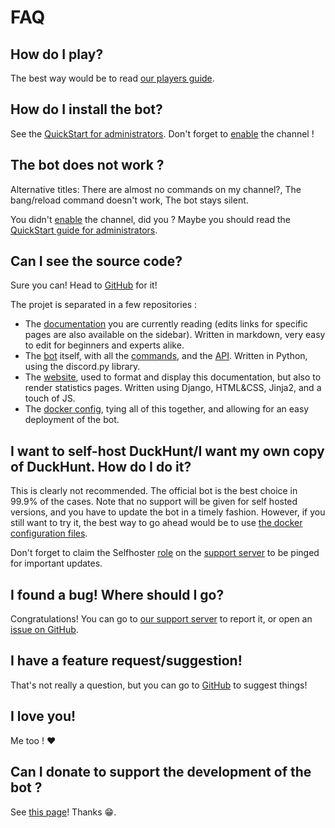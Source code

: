 # FAQ

## How do I play?

The best way would be to read [our players guide](players-quickstart.md).

## How do I install the bot?

See the [QuickStart for administrators](../bot-administration/admin-quickstart.md). Don't forget
to [enable](https://duckhunt.me/commands/settings/enabled) the channel !

## The bot does not work ?

Alternative titles: There are almost no commands on my channel?, The bang/reload command doesn't work, The bot stays
silent.

You didn't [enable](https://duckhunt.me/commands/settings/enabled) the channel, did you ? Maybe you should read
the [QuickStart guide for administrators](../bot-administration/admin-quickstart.md).

## Can I see the source code?

Sure you can! Head to [GitHub](https://github.com/DuckHunt-discord) for it!

The projet is separated in a few repositories :

- The [documentation](https://github.com/DuckHunt-discord/duckhunt.me-docs) you are currently reading (edits links for
  specific pages are also available on the sidebar). Written in markdown, very easy to edit for beginners and experts
  alike.
- The [bot](https://github.com/DuckHunt-discord/DHV4) itself, with all the [commands](https://duckhunt.me/commands), and
  the [API](../the-duckhunt-api/channels-scores-and-stats.md). Written in Python, using the discord.py library.
- The [website](https://github.com/DuckHunt-discord/DHV4_Web), used to format and display this documentation, but also
  to render statistics pages. Written using Django, HTML&CSS, Jinja2, and a touch of JS.
- The [docker config](https://github.com/DuckHunt-discord/DuckHunt_Docker), tying all of this together, and allowing for
  an easy deployment of the bot.

## I want to self-host DuckHunt/I want my own copy of DuckHunt. How do I do it?

This is clearly not recommended. The official bot is the best choice in 99.9% of the cases. Note that no support will be
given for self hosted versions, and you have to update the bot in a timely fashion. However, if you still want to try
it, the best way to go ahead would be to
use [the docker configuration files](https://github.com/DuckHunt-discord/DuckHunt_Docker).

Don't forget to claim the Selfhoster [role](../support-server/list-of-roles.md) on
the [support server](https://discordapp.com/invite/2BksEkV) to be pinged for important updates.

## I found a bug! Where should I go?

Congratulations! You can go to [our support server](https://discordapp.com/invite/2BksEkV) to report it, or open
an [issue on GitHub](https://github.com/DuckHunt-discord/DHV4/issues).

## I have a feature request/suggestion!

That's not really a question, but you can go to [GitHub](https://github.com/DuckHunt-discord/DHV4/issues) to suggest
things!

## I love you!

Me too ! ❤️

## Can I donate to support the development of the bot ?

See [this page](how-to-contribute-to-the-bot.md)! Thanks 😁.



